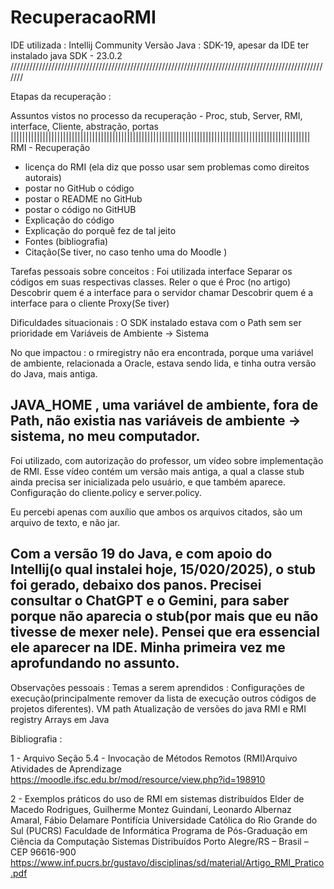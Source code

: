 # RecuperacaoRMI

IDE utilizada :  Intellij Community
Versão Java : SDK-19, apesar da IDE ter instalado java SDK - 23.0.2
///////////////////////////////////////////////////////////////////////////////////////////////////////

Etapas da recuperação : 

Assuntos vistos no processo da recuperação - 
Proc, stub, Server, RMI,  interface, Cliente, abstração, portas 
|||||||||||||||||||||||||||||||||||||||||||||||||||||||||||||||||||||||||||||||||||||||||||||||||||||||
RMI -  Recuperação 
- licença do RMI (ela diz que posso usar sem problemas como direitos autorais)
- postar no GitHub o código
- postar o README no GitHub
- postar o código no GitHUB
- Explicação do código 
- Explicação do porquê fez de tal jeito
- Fontes (bibliografia)
- Citação(Se tiver, no caso tenho uma do Moodle )

Tarefas pessoais sobre conceitos :
Foi utilizada interface 
Separar os códigos em suas respectivas classes.
Reler o que é Proc (no artigo)   
Descobrir quem é a interface para o servidor chamar
Descobrir quem é a interface para o cliente
Proxy(Se tiver)


Dificuldades situacionais :
O SDK instalado estava com o Path sem ser prioridade em Variáveis de Ambiente -> Sistema

No que impactou : o rmiregistry não era encontrada, porque uma variável de ambiente, relacionada a Oracle, estava sendo lida, e tinha outra versão
do Java, mais antiga.

JAVA_HOME , uma variável de ambiente, fora de Path, não existia nas variáveis de ambiente -> sistema, no meu computador.
-------------------------------------------------------------------------------------------------------------------------------------------
Foi utilizado, com autorização do professor, um vídeo sobre implementação de RMI. 
Esse vídeo contém um versão mais antiga, a qual a classe stub ainda precisa ser inicializada pelo usuário, e que também aparece.
Configuração do cliente.policy e server.policy.

Eu percebi apenas com auxílio que ambos os arquivos citados, são um arquivo de texto, e não jar.

Com a versão 19 do Java, e com apoio do Intellij(o qual instalei hoje, 15/020/2025), o stub foi gerado, debaixo dos panos. 
Precisei consultar o ChatGPT e o Gemini, para saber
porque não aparecia o stub(por mais que eu não tivesse de mexer nele). Pensei que era essencial ele aparecer na IDE.
Minha primeira vez me aprofundando no assunto.
-------------------------------------------------------------------------------------------------------------------------------------------
Observações pessoais : 
Temas a serem aprendidos : 
Configurações de execução(principalmente remover da lista de execução outros códigos de projetos diferentes).
VM path
Atualização de versões do java
RMI e RMI registry
Arrays em Java


Bibliografia : 

1 -
Arquivo
Seção 5.4 - Invocação de Métodos Remotos (RMI)Arquivo
 Atividades de Aprendizage
https://moodle.ifsc.edu.br/mod/resource/view.php?id=198910

2 - 
Exemplos práticos do uso de RMI em sistemas distribuídos
Elder de Macedo Rodrigues, Guilherme Montez Guindani, Leonardo Albernaz Amaral, Fábio Delamare
Pontifícia Universidade Católica do Rio Grande do Sul (PUCRS)
Faculdade de Informática Programa de Pós-Graduação em Ciência da Computação
Sistemas Distribuídos
Porto Alegre/RS – Brasil – CEP 96616-900
https://www.inf.pucrs.br/gustavo/disciplinas/sd/material/Artigo_RMI_Pratico.pdf

